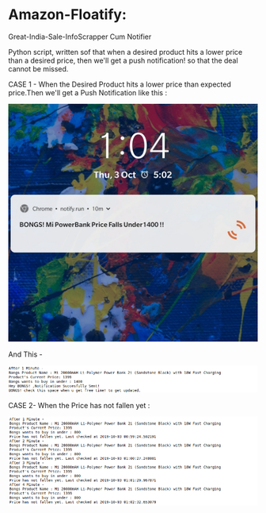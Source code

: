 # Amazon-Floatify:


Great-India-Sale-InfoScrapper Cum Notifier


Python script, written sof that when a desired product hits a lower price than a desired price, then we'll get a push notification! so that the deal cannot be missed.


CASE 1 - When the Desired Product hits a lower price than expected price.Then we'll get a Push Notification like this :


![Screenshot](notification.jpg)



And This -



![Screenshot](case2.png)





CASE 2- When the Price has not fallen yet :




![Screenshot](case1.png)




